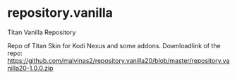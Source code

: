 # repository.vanilla
Titan Vanilla Repository

Repo of Titan Skin for Kodi Nexus and some addons. 
Downloadlink of the repo: https://github.com/malvinas2/repository.vanilla20/blob/master/repository.vanilla20-1.0.0.zip